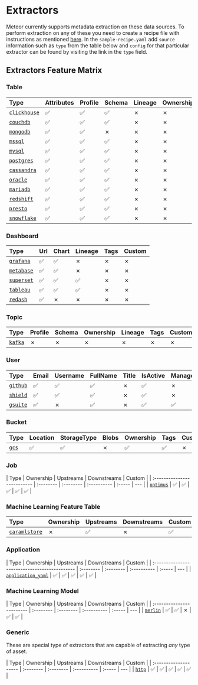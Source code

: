 # Extractors

Meteor currently supports metadata extraction on these data sources. To perform
extraction on any of these you need to create a recipe file with instructions as
mentioned [here](../concepts/recipe.md). In the `sample-recipe.yaml`
add `source` information such as `type` from the table below and `config` for
that particular extractor can be found by visiting the link in the `type` field.

## Extractors Feature Matrix

### Table

| Type                              | Attributes | Profile | Schema | Lineage | Ownership | Custom |
| :-------------------------------- | :--------- | :------ | :----- | :------ | :-------- | :----- |
| [`clickhouse`][clickhouse-readme] | ✅         | ✅      | ✅     | ✗       | ✗         | ✗      |
| [`couchdb`][couchdb-readme]       | ✅         | ✅      | ✅     | ✗       | ✗         | ✗      |
| [`mongodb`][mongodb-readme]       | ✅         | ✅      | ✗      | ✗       | ✗         | ✗      |
| [`mssql`][mssql-readme]           | ✅         | ✅      | ✅     | ✗       | ✗         | ✗      |
| [`mysql`][mysql-readme]           | ✅         | ✅      | ✅     | ✗       | ✗         | ✗      |
| [`postgres`][postgres-readme]     | ✅         | ✅      | ✅     | ✗       | ✗         | ✗      |
| [`cassandra`][cassandra-readme]   | ✅         | ✅      | ✅     | ✗       | ✗         | ✗      |
| [`oracle`][oracle-readme]         | ✅         | ✅      | ✅     | ✗       | ✗         | ✗      |
| [`mariadb`][mariadb-readme]       | ✅         | ✅      | ✅     | ✗       | ✗         | ✗      |
| [`redshift`][redshift-readme]     | ✅         | ✅      | ✅     | ✗       | ✗         | ✗      |
| [`presto`][presto-readme]         | ✅         | ✅      | ✅     | ✗       | ✗         | ✗      |
| [`snowflake`][snowflake-readme]   | ✅         | ✅      | ✅     | ✗       | ✗         | ✗      |

### Dashboard

| Type                          | Url | Chart | Lineage | Tags | Custom |
| :---------------------------- | :-- | :---- | :------ | :--- | :----- |
| [`grafana`][grafana-readme]   | ✅  | ✅    | ✗       | ✗    | ✗      |
| [`metabase`][metabase-readme] | ✅  | ✅    | ✗       | ✗    | ✗      |
| [`superset`][superset-readme] | ✅  | ✅    | ✅      | ✗    | ✗      |
| [`tableau`][tableau-readme]   | ✅  | ✅    | ✅      | ✗    | ✗      |
| [`redash`][redash-readme]     | ✅  | ✗     | ✗       | ✗    | ✗      |

### Topic

| Type                    | Profile | Schema | Ownership | Lineage | Tags | Custom |
| :---------------------- | :------ | :----- | :-------- | :------ | :--- | :----- |
| [`kafka`][kafka-readme] | ✗       | ✗      | ✗         | ✗       | ✗    | ✗      |

### User

| Type                      | Email | Username | FullName | Title | IsActive | ManagerEmail | Profiles | Memberships | facets | common |
| :------------------------ | :---- | :------- | :------- | :---- | :------- | :----------- | :------- | :---------- | :----- | :----- |
| [`github`][github-readme] | ✅    | ✅       | ✅       | ✗     | ✅       | ✗            | ✗        | ✗           | ✗      | ✗      |
| [`shield`][shield-readme] | ✅    | ✅       | ✅       | ✗     | ✅       | ✗            | ✗        | ✅          | ✅     | ✗      |
| [`gsuite`][gsuite-readme] | ✅    | ✗        | ✅       | ✗     | ✅       | ✅           | ✗        | ✗           | ✗      | ✗      |

### Bucket

| Type                | Location | StorageType | Blobs | Ownership | Tags | Custom | Timestamps |
| :------------------ | :------- | :---------- | :---- | :-------- | :--- | :----- | :--------- |
| [`gcs`][gcs-readme] | ✅       | ✅          | ✗     | ✅        | ✅   | ✗      | ✅         |

### Job

| Type                        | Ownership | Upstreams | Downstreams | Custom |
| :-------------------------- | :-------- | :-------- | :---------- | :----- | --- |
| [`optimus`][optimus-readme] | ✅        | ✅        | ✅          | ✅     | ✅  |

### Machine Learning Feature Table

| Type                                | Ownership | Upstreams | Downstreams | Custom |
| :---------------------------------- | :-------- | :-------- | :---------- | :----- |
| [`caramlstore`][caramlstore-readme] | ✗         | ✅        | ✗           | ✅     |

### Application

| Type                                          | Ownership | Upstreams | Downstreams | Custom |
| :-------------------------------------------- | :-------- | :-------- | :---------- | :----- | --- |
| [`application_yaml`][application-yaml-readme] | ✅        | ✅        | ✅          | ✅     | ✅  |

### Machine Learning Model

| Type                      | Ownership | Upstreams | Downstreams | Custom |
| :------------------------ | :-------- | :-------- | :---------- | :----- | --- |
| [`merlin`][merlin-readme] | ✅        | ✅        | ✗           | ✅     | ✅  |

### Generic

These are special type of extractors that are capable of extracting _any_ type
of asset.

| Type                  | Ownership | Upstreams | Downstreams | Custom |
| :-------------------- | :-------- | :-------- | :---------- | :----- | --- |
| [`http`][http-readme] | ✅        | ✅        | ✅          | ✅     | ✅  |

<!--- Not using relative links because that breaks the docs build -->

[clickhouse-readme]: https://github.com/raystack/meteor/tree/main/plugins/extractors/clickhouse/README.md
[couchdb-readme]: https://github.com/raystack/meteor/tree/main/plugins/extractors/couchdb/README.md
[mongodb-readme]: https://github.com/raystack/meteor/tree/main/plugins/extractors/mongodb/README.md
[mssql-readme]: https://github.com/raystack/meteor/tree/main/plugins/extractors/mssql/README.md
[mysql-readme]: https://github.com/raystack/meteor/tree/main/plugins/extractors/mysql/README.md
[postgres-readme]: https://github.com/raystack/meteor/tree/main/plugins/extractors/postgres/README.md
[cassandra-readme]: https://github.com/raystack/meteor/tree/main/plugins/extractors/cassandra/README.md
[oracle-readme]: https://github.com/raystack/meteor/tree/main/plugins/extractors/oracle/README.md
[mariadb-readme]: https://github.com/raystack/meteor/tree/main/plugins/extractors/mariadb/README.md
[redshift-readme]: https://github.com/raystack/meteor/tree/main/plugins/extractors/redshift/README.md
[presto-readme]: https://github.com/raystack/meteor/tree/main/plugins/extractors/presto/README.md
[snowflake-readme]: https://github.com/raystack/meteor/tree/main/plugins/extractors/snowflake/README.md
[grafana-readme]: https://github.com/raystack/meteor/tree/main/plugins/extractors/grafana/README.md
[metabase-readme]: https://github.com/raystack/meteor/tree/main/plugins/extractors/metabase/README.md
[superset-readme]: https://github.com/raystack/meteor/tree/main/plugins/extractors/superset/README.md
[tableau-readme]: https://github.com/raystack/meteor/tree/main/plugins/extractors/tableau/README.md
[redash-readme]: https://github.com/raystack/meteor/tree/main/plugins/extractors/redash/README.md
[kafka-readme]: https://github.com/raystack/meteor/tree/main/plugins/extractors/kafka/README.md
[github-readme]: https://github.com/raystack/meteor/tree/main/plugins/extractors/github/README.md
[shield-readme]: https://github.com/raystack/meteor/tree/main/plugins/extractors/shield/README.md
[gsuite-readme]: https://github.com/raystack/meteor/tree/main/plugins/extractors/gsuite/README.md
[gcs-readme]: https://github.com/raystack/meteor/tree/main/plugins/extractors/gcs/README.md
[optimus-readme]: https://github.com/raystack/meteor/tree/main/plugins/extractors/optimus/README.md
[caramlstore-readme]: https://github.com/raystack/meteor/tree/main/plugins/extractors/caramlstore/README.md
[application-yaml-readme]: https://github.com/raystack/meteor/tree/main/plugins/extractors/application_yaml/README.md
[merlin-readme]: https://github.com/raystack/meteor/tree/main/plugins/extractors/merlin/README.md
[http-readme]: https://github.com/raystack/meteor/tree/main/plugins/extractors/http/README.md
